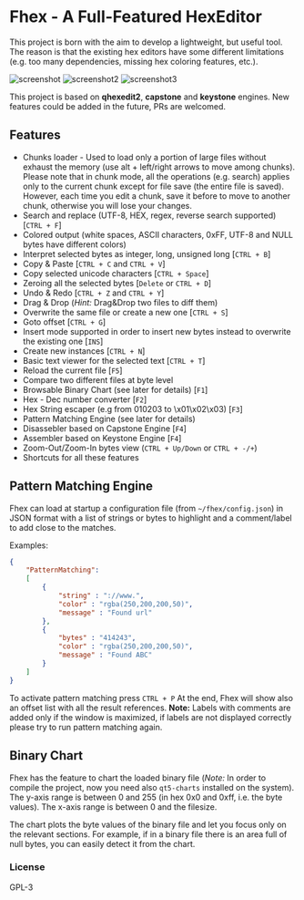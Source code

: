 # Fhex - A Full-Featured HexEditor

This project is born with the aim to develop a lightweight, but useful tool. The reason is that the existing hex editors have some different limitations (e.g. too many dependencies, missing hex coloring features, etc.).

![screenshot](screenshot.png) 
![screenshot2](screenshot2.png)
![screenshot3](screenshot3.png)

This project is based on **qhexedit2**, **capstone** and **keystone** engines. New features could be added in the future, PRs are welcomed.

## Features

* Chunks loader - Used to load only a portion of large files without exhaust the memory (use alt + left/right arrows to move among chunks). Please note that in chunk mode, all the operations (e.g. search) applies only to the current chunk except for file save (the entire file is saved). However, each time you edit a chunk, save it before to move to another chunk, otherwise you will lose your changes.
* Search and replace (UTF-8, HEX, regex, reverse search supported) [`CTRL + F`]
* Colored output (white spaces, ASCII characters, 0xFF, UTF-8 and NULL bytes have different colors)
* Interpret selected bytes as integer, long, unsigned long [`CTRL + B`]
* Copy & Paste  [`CTRL + C` and  `CTRL + V`]
* Copy selected unicode characters [`CTRL + Space`]
* Zeroing all the selected bytes [`Delete` or `CTRL + D`]
* Undo & Redo [`CTRL + Z` and `CTRL + Y`]
* Drag & Drop (*Hint:* Drag&Drop two files to diff them)
* Overwrite the same file or create a new one  [`CTRL + S`]
* Goto offset  [`CTRL + G`]
* Insert mode supported in order to insert new bytes instead to overwrite the existing one [`INS`]
* Create new instances [`CTRL + N`]
* Basic text viewer for the selected text [`CTRL + T`]
* Reload the current file [`F5`]
* Compare two different files at byte level
* Browsable Binary Chart (see later for details) [`F1`]
* Hex - Dec number converter [`F2`]
* Hex String escaper (e.g from 010203 to \x01\x02\x03) [`F3`]
* Pattern Matching Engine (see later for details)
* Disassebler based on Capstone Engine [`F4`]
* Assembler based on Keystone Engine [`F4`]
* Zoom-Out/Zoom-In bytes view (`CTRL + Up/Down` or `CTRL + -/+`)
* Shortcuts for all these features

## Pattern Matching Engine
Fhex can load at startup a configuration file (from `~/fhex/config.json`) in JSON format with a list of strings or bytes to highlight and a comment/label to add close to the matches.

Examples:
```json
{
    "PatternMatching":
    [
        {
            "string" : "://www.",
            "color" : "rgba(250,200,200,50)",
            "message" : "Found url"
        },
        {
            "bytes" : "414243",
            "color" : "rgba(250,200,200,50)",
            "message" : "Found ABC"
        }
    ]
}
```
To activate pattern matching press `CTRL + P`
At the end, Fhex will show also an offset list with all the result references.
**Note:** Labels with comments are added only if the window is maximized, if labels are not displayed correctly please try to run pattern matching again.

## Binary Chart

Fhex has the feature to chart the loaded binary file (*Note:* In order to compile the project, now you need also `qt5-charts` installed on the system).
The y-axis range is between 0 and 255 (in hex 0x0 and 0xff, i.e. the byte values). The x-axis range is between 0 and the filesize.

The chart plots the byte values of the binary file and let you focus only on the relevant sections. For example, if in a binary file there is an area full of null bytes, you can easily detect it from the chart.

### License
GPL-3
